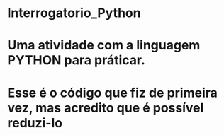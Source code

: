 # Interrogatorio_Python
# Uma atividade com a linguagem PYTHON para práticar.
# Esse é o código que fiz de primeira vez, mas acredito que é possível reduzi-lo
